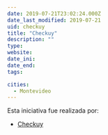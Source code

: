 ```yaml
---
date: 2019-07-21T23:02:24.000Z
date_last_modified: 2019-07-21
uid: checkuy
title: "Checkuy"
description: ""
type: 
website: 
date_ini: 
date_end: 
tags:

cities: 
  - Montevideo
---
```


Esta iniciativa fue realizada por:

- [Checkuy](/i/checkuy.html)
